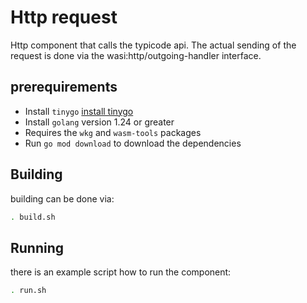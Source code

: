 # Http request

Http component that calls the typicode api. The actual sending of the request is done via the wasi:http/outgoing-handler interface.

## prerequirements
* Install `tinygo` [install tinygo](https://tinygo.org/getting-started/install/)
* Install `golang` version 1.24 or greater
* Requires the `wkg` and `wasm-tools` packages
* Run `go mod download` to download the dependencies

## Building

building can be done via:

```sh
. build.sh
```

## Running

there is an example script how to run the component:

```sh
. run.sh
```
